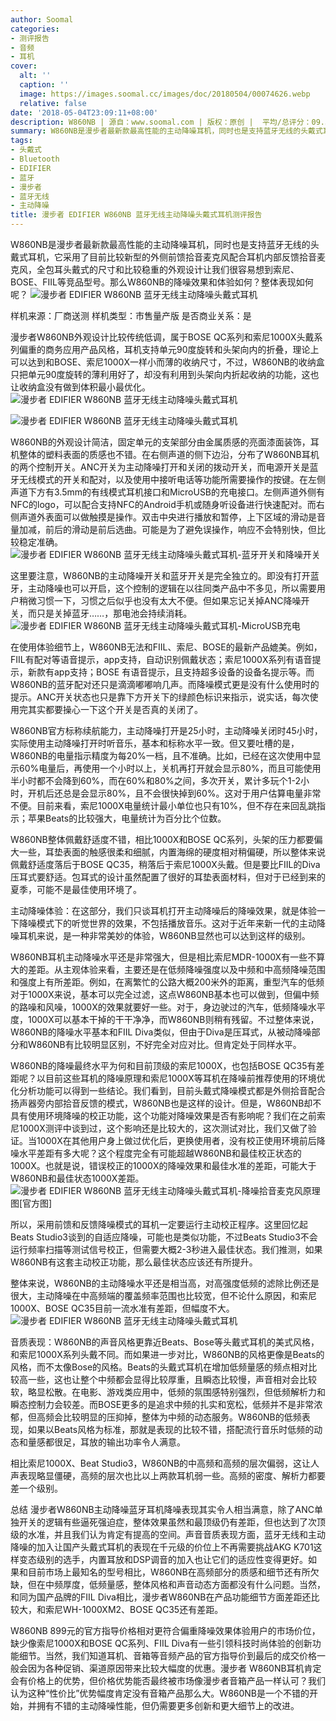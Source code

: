 ```yaml
---
author: Soomal
categories:
- 测评报告
- 音频
- 耳机
cover:
  alt: ''
  caption: ''
  image: https://images.soomal.cc/images/doc/20180504/00074626.webp
  relative: false
date: '2018-05-04T23:09:11+08:00'
description: W860NB | 源自：www.soomal.com | 版权：原创 |  平均/总评分：09.32/345
summary: W860NB是漫步者最新款最高性能的主动降噪耳机，同时也是支持蓝牙无线的头戴式耳机，它的外形和功能让我们很容易想到索尼1000X、FIIL Diva等降噪耳机产品，那么W860NB对比它们降噪效果如何呢？
tags:
- 头戴式
- Bluetooth
- EDIFIER
- 蓝牙
- 漫步者
- 蓝牙无线
- 主动降噪
title: 漫步者 EDIFIER W860NB 蓝牙无线主动降噪头戴式耳机测评报告
---
```


W860NB是漫步者最新款最高性能的主动降噪耳机，同时也是支持蓝牙无线的头戴式耳机，它采用了目前比较新型的外侧前馈拾音麦克风配合耳机内部反馈拾音麦克风，全包耳头戴式的尺寸和比较稳重的外观设计让我们很容易想到索尼、BOSE、FIIL等竞品型号。那么W860NB的降噪效果和体验如何？整体表现如何呢？
![漫步者 EDIFIER W860NB 蓝牙无线主动降噪头戴式耳机](https://images.soomal.cc/images/doc/20180421/00074367.webp)





样机来源：厂商送测
样机类型：市售量产版
是否商业关系：是

漫步者W860NB外观设计比较传统低调，属于BOSE QC系列和索尼1000X头戴系列偏重的商务应用产品风格，耳机支持单元90度旋转和头架向内的折叠，理论上可以达到和BOSE、索尼1000X一样小而薄的收纳尺寸，不过，W860NB的收纳盒只把单元90度旋转的薄利用好了，却没有利用到头架向内折起收纳的功能，这也让收纳盒没有做到体积最小最优化。
![漫步者 EDIFIER W860NB 蓝牙无线主动降噪头戴式耳机](https://images.soomal.cc/images/doc/20180421/00074366.webp)




![漫步者 EDIFIER W860NB 蓝牙无线主动降噪头戴式耳机](https://images.soomal.cc/images/doc/20180421/00074370.webp)




W860NB的外观设计简洁，固定单元的支架部分由金属质感的亮面漆面装饰，耳机整体的塑料表面的质感也不错。在右侧声道的侧下边沿，分布了W860NB耳机的两个控制开关。ANC开关为主动降噪打开和关闭的拨动开关，而电源开关是蓝牙无线模式的开关和配对，以及使用中接听电话等功能所需要操作的按键。在左侧声道下方有3.5mm的有线模式耳机接口和MicroUSB的充电接口。左侧声道外侧有NFC的logo，可以配合支持NFC的Android手机或随身听设备进行快速配对。而右侧声道外表面可以做触摸是操作。双击中央进行播放和暂停，上下区域的滑动是音量加减，前后的滑动是前后选曲。可能是为了避免误操作，响应不会特别快，但比较稳定准确。
![漫步者 EDIFIER W860NB 蓝牙无线主动降噪头戴式耳机-蓝牙开关和降噪开关](https://images.soomal.cc/images/doc/20180421/00074375.webp)




这里要注意，W860NB的主动降噪开关和蓝牙开关是完全独立的。即没有打开蓝牙，主动降噪也可以开启，这个控制的逻辑在以往同类产品中不多见，所以需要用户稍微习惯一下，习惯之后似乎也没有太大不便。但如果忘记关掉ANC降噪开关，而只是关掉蓝牙……，那电池会持续消耗。
![漫步者 EDIFIER W860NB 蓝牙无线主动降噪头戴式耳机-MicroUSB充电](https://images.soomal.cc/images/doc/20180421/00074374.webp)




在使用体验细节上，W860NB无法和FIIL、索尼、BOSE的最新产品媲美。例如，FIIL有配对等语音提示，app支持，自动识别佩戴状态；索尼1000X系列有语音提示，新款有app支持；BOSE 有语音提示，且支持超多设备的设备名提示等。而W860NB的蓝牙配对还只是滴滴嘟嘟响几声。而降噪模式更是没有什么使用时的提示。ANC开关状态也只是靠下方开关下的绿颜色标识来指示，说实话，每次使用完其实都要操心一下这个开关是否真的关闭了。

W860NB官方标称续航能力，主动降噪打开是25小时，主动降噪关闭时45小时，实际使用主动降噪打开时听音乐，基本和标称水平一致。但又要吐槽的是，W860NB的电量指示精度为每20%一档，且不准确。比如，已经在这次使用中显示60%电量后，再使用一个小时以上，关机再打开就会显示80%，而且可能使用半小时都不会降到60%，而在60%和80%之间，多次开关，累计多玩个1-2小时，开机后还总是会显示80%，且不会很快掉到60%。这对于用户估算电量非常不便。目前来看，索尼1000X电量统计最小单位也只有10%，但不存在来回乱跳指示；苹果Beats的比较强大，电量统计为百分比个位数。


W860NB整体佩戴舒适度不错，相比1000X和BOSE QC系列，头架的压力都要偏大一些，耳垫表面的触感很柔和细腻，内置海绵的硬度相对稍偏硬，所以整体来说佩戴舒适度落后于BOSE QC35，稍落后于索尼1000X头戴。但是要比FIIL的Diva压耳式要舒适。包耳式的设计虽然配置了很好的耳垫表面材料，但对于已经到来的夏季，可能不是最佳使用环境了。



主动降噪体验：在这部分，我们只谈耳机打开主动降噪后的降噪效果，就是体验一下降噪模式下的听觉世界的效果，不包括播放音乐。这对于近年来新一代的主动降噪耳机来说，是一种非常美妙的体验，W860NB显然也可以达到这样的级别。

W860NB耳机主动降噪水平还是非常强大，但是相比索尼MDR-1000X有一些不算大的差距。从主观体验来看，主要还是在低频降噪强度以及中频和中高频降噪范围和强度上有所差距。例如，在离繁忙的公路大概200米外的距离，重型汽车的低频对于1000X来说，基本可以完全过滤，这点W860NB基本也可以做到，但偏中频的路噪和风噪，1000X的效果就要好一些。对于，身边驶过的汽车，低频降噪水平度，1000X可以基本干掉的干干净净，而W860NB则稍有残留。不过整体来说，W860NB的降噪水平基本和FIIL Diva类似，但由于Diva是压耳式，从被动降噪部分和W860NB有比较明显区别，不好完全对应对比。但肯定处于同样水平。

W860NB的降噪最终水平为何和目前顶级的索尼1000X，也包括BOSE QC35有差距呢？以目前这些耳机的降噪原理和索尼1000X等耳机在降噪前推荐使用的环境优化分析功能可以得到一些结论。我们看到，目前头戴式降噪模式都是外侧拾音配合扬声器旁内部拾音反馈的模式，W860NB也是这样的设计。但是，W860NB却不具有使用环境降噪的校正功能，这个功能对降噪效果是否有影响呢？我们在之前索尼1000X测评中谈到过，这个影响还是比较大的，这次测试对比，我们又做了验证。当1000X在其他用户身上做过优化后，更换使用者，没有校正使用环境前后降噪水平差距有多大呢？这个程度完全有可能超越W860NB和最佳校正状态的1000X。也就是说，错误校正的1000X的降噪效果和最佳水准的差距，可能大于W860NB和最佳状态1000X差距。
![漫步者 EDIFIER W860NB 蓝牙无线主动降噪头戴式耳机-降噪拾音麦克风原理图[官方图]](https://images.soomal.cc/images/doc/20180504/00074625.webp)




所以，采用前馈和反馈降噪模式的耳机一定要运行主动校正程序。这里回忆起Beats Studio3谈到的自适应降噪，可能也是类似功能，不过Beats Studio3不会运行频率扫描等测试信号校正，但需要大概2-3秒进入最佳状态。我们推测，如果W860NB有这套主动校正功能，那么最佳状态应该还有所提升。

整体来说，W860NB的主动降噪水平还是相当高，对高强度低频的滤除比例还是很大，主动降噪在中高频端的覆盖频率范围也比较宽，但不论什么原因，和索尼1000X、BOSE QC35目前一流水准有差距，但幅度不大。
![漫步者 EDIFIER W860NB 蓝牙无线主动降噪头戴式耳机](https://images.soomal.cc/images/doc/20180421/00074382.webp)




音质表现：W860NB的声音风格更靠近Beats、Bose等头戴式耳机的美式风格，和索尼1000X系列头戴不同。而如果进一步对比，W860NB的风格更像是Beats的风格，而不太像Bose的风格。Beats的头戴式耳机在增加低频量感的频点相对比较高一些，这也让整个中频都会显得比较厚重，且瞬态比较慢，声音相对会比较软，略显松散。在电影、游戏类应用中，低频的氛围感特别强烈，但低频解析力和瞬态控制力会较差。而BOSE更多的是追求中频的扎实和宽松，低频并不是非常浓郁，但高频会比较明显的压抑掉，整体为中频的动态服务。W860NB的低频表现，如果以Beats风格为标准，那就是表现的比较不错，搭配流行音乐时低频的动态和量感都很足，耳放的输出功率令人满意。

相比索尼1000X、Beat Studio3，W860NB的中高频和高频的层次偏弱，这让人声表现略显僵硬，高频的层次也比以上两款耳机弱一些。高频的密度、解析力都要差一个级别。

总结
漫步者W860NB主动降噪蓝牙耳机降噪表现其实令人相当满意，除了ANC单独开关的逻辑有些逼死强迫症，整体效果虽然和最顶级仍有差距，但也达到了次顶级的水准，并且我们认为肯定有提高的空间。声音音质表现方面，蓝牙无线和主动降噪的加入让国产头戴式耳机的表现在千元级的价位上不再需要挑战AKG K701这样变态级别的选手，内置耳放和DSP调音的加入也让它们的适应性变得更好。如果和目前市场上最知名的型号相比，W860NB在高频部分的质感和细节还有所欠缺，但在中频厚度，低频量感，整体风格和声音动态方面都没有什么问题。当然，和同为国产品牌的FIIL Diva相比，漫步者W860NB在产品功能细节方面差距还比较大，和索尼WH-1000XM2、BOSE QC35还有差距。

W860NB 899元的官方指导价格相对更符合偏重降噪效果体验用户的市场价位，缺少像索尼1000X和BOSE QC系列、FIIL Diva有一些引领科技时尚体验的创新功能细节。当然，我们知道耳机、音箱等音频产品的官方指导价到最后的成交价格一般会因为各种促销、渠道原因带来比较大幅度的优惠。漫步者 W860NB耳机肯定会有价格上的优势，但价格优势能否最终被市场像漫步者音箱产品一样认可？我们认为这种“性价比”优势幅度肯定没有音箱产品那么大。W860NB是一个不错的开始，并拥有不错的主动降噪性能，但仍需要更多创新和更大细节上的改进。
